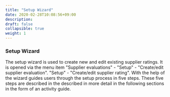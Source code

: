 ```yaml
---
title: "Setup Wizard"
date: 2020-02-28T10:08:56+09:00
description: 
draft: false
collapsible: true
weight: 1
---
```

### Setup Wizard

The setup wizard is used to create new and edit existing supplier ratings. It is opened via the menu item "Supplier evaluations" - "Setup" - "Create/edit supplier evaluation".
"Setup" - "Create/edit supplier rating". With the help of the 
wizard guides users through the setup process in five steps. These five steps are described in the 
described in more detail in the following sections in the form of an activity guide.
